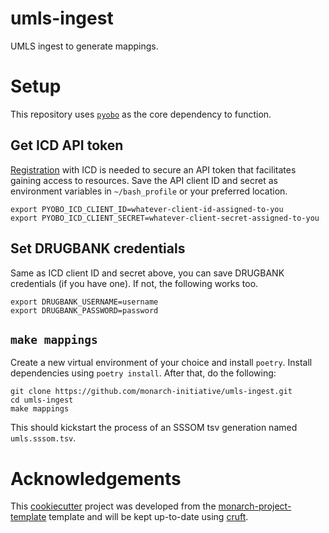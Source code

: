 # umls-ingest

UMLS ingest to generate mappings.

# Setup
This repository uses [`pyobo`](https://github.com/pyobo/pyobo) as the core dependency to function.

## Get ICD API token
[Registration](https://icd.who.int/icdapi/Account/Register) with ICD is needed to secure an API token that facilitates gaining access to resources. Save the API client ID and secret as environment variables in `~/bash_profile` or your preferred location.

```
export PYOBO_ICD_CLIENT_ID=whatever-client-id-assigned-to-you
export PYOBO_ICD_CLIENT_SECRET=whatever-client-secret-assigned-to-you
```

## Set DRUGBANK credentials
Same as ICD client ID and secret above, you can save DRUGBANK credentials (if you have one). If not, the following works too.
```
export DRUGBANK_USERNAME=username
export DRUGBANK_PASSWORD=password
```

## `make mappings`

Create a new virtual environment of your choice and install `poetry`. Install dependencies using `poetry install`. After that, do the following:
```
git clone https://github.com/monarch-initiative/umls-ingest.git
cd umls-ingest
make mappings
```
This should kickstart the process of an SSSOM tsv generation named `umls.sssom.tsv`.
# Acknowledgements

This [cookiecutter](https://cookiecutter.readthedocs.io/en/stable/README.html) project was developed from the [monarch-project-template](https://github.com/monarch-initiative/monarch-project-template) template and will be kept up-to-date using [cruft](https://cruft.github.io/cruft/).